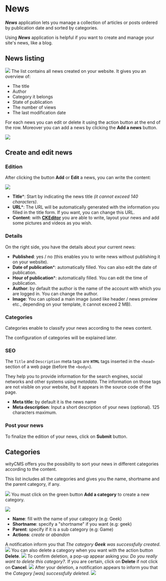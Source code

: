 # News

***News*** application lets you manage a collection of articles or posts ordered by publication date and sorted by categories.

Using ***News*** application is helpful if you want to create and manage your site's news, like a blog.

## News listing
![](../images/news-01.png)
The list contains all news created on your website. It gives you an overview of:

* The title
* Author
* Category it belongs
* State of publication
* The number of views
* The last modification date

For each news you can edit or delete it using the action button at the end of the row.
Moreover you can add a news by clicking the **Add a news** button.

![](../images/news-02.png)

## Create and edit news

### Edition

After clicking the button **Add** or **Edit** a news, you can write the content:

![](../images/post-news-02.png)

* **Title***: Start by indicating the news title *(it cannot exceed 140 characters)*.
* **URL***: The URL will be automatically generated with the information you filled in the title form. If you want, you can change this URL.
* **Content**: with **[CKEditor](http://docs.ckeditor.com/)** you are able to write, layout your news and add some pictures and videos as you wish.

### Details

On the right side, you have the details about your current news:

* **Published**: yes / no (this enables you to write news without publishing it on your website).
* **Date of publication***: automatically filled. You can also edit the date of publication.
*  **Hour of publication***: automatically filled. You can edit the time of publication.
* **Author**: by default the author is the name of the account with which you are logged in. You can change the author.
* **Image**: You can upload a main image (used like header / news preview etc., depending on your template, it cannot exceed 2 MB).

### Categories

Categories enable to classify your news according to the news content.

The configuration of categories will be explained later.

### SEO

The `Title` and `Description` meta tags are **`HTML`** tags inserted in the `<head>` section of a web page (before the `<body>`).

They help you to provide information for the search engines, social networks and other systems using *metadata*. The information on those tags are not visible on your website, but it appears in the source code of the page.

* **Meta title**: by default it is the news name
* **Meta description**: Input a short description of your news (optional). 125 characters maximum.

### Post your news

To finalize the edition of your news, click on **Submit** button.

## Categories

wityCMS offers you the possibility to sort your news in different categories according to the content.

This list includes all the categories and gives you the name, shortname and the parent category, if any.

![](../images/news-04.png)
You must click on the green button **Add a category** to create a new category.

![](../images/news-05.png)

* **Name**: fill with the name of your category (e.g: Geek)
* **Shortname**: specify a "shortname" if you want (e.g: geek)
* **Parent**: specify if it is a sub category (e.g: Game)
* **Actions**: *create* or *abandon*

A notification inform you that *The category **Geek** was successfully created*.
![](../images/news-06.png)
You can also delete a category when you want with the action button **Delete**.
![](../images/news-07.png)
To confirm deletion, a pop-up appear asking you: *Do you really want to delete this category?*.
If you are certain, click on **Delete** if not click on **Cancel**.
![](../images/news-08.png)
After your deletion, a notification appears to inform you that the *Category [was] successfully deleted*.
![](../images/news-09.png)
